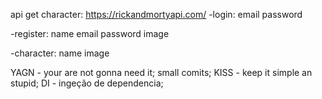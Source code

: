 api get character: https://rickandmortyapi.com/
-login:
email
password

-register:
name
email
password
image

-character:
name
image


YAGN - your are not gonna need it;
small comits;
KISS - keep it simple an stupid;
DI - ingeção de dependencia;